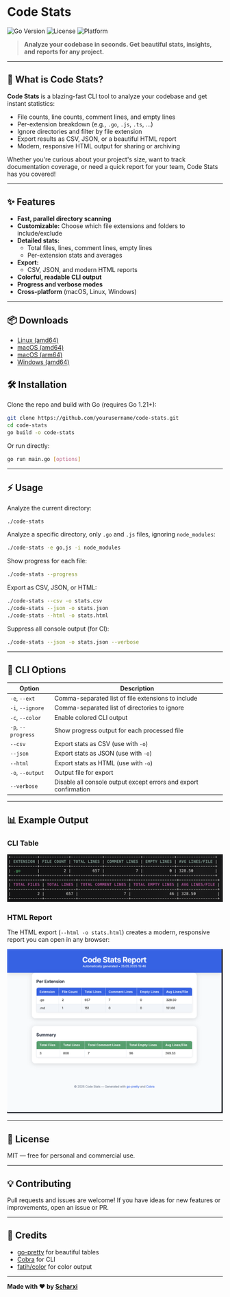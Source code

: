 # Code Stats

![Go Version](https://img.shields.io/badge/Go-1.21%2B-blue?logo=go)
![License](https://img.shields.io/badge/license-MIT-green)
![Platform](https://img.shields.io/badge/platform-macOS%20%7C%20Linux%20%7C%20Windows-lightgrey)

> **Analyze your codebase in seconds. Get beautiful stats, insights, and reports for any project.**

---

## 🚀 What is Code Stats?

**Code Stats** is a blazing-fast CLI tool to analyze your codebase and get instant statistics:

- File counts, line counts, comment lines, and empty lines
- Per-extension breakdown (e.g., `.go`, `.js`, `.ts`, ...)
- Ignore directories and filter by file extension
- Export results as CSV, JSON, or a beautiful HTML report
- Modern, responsive HTML output for sharing or archiving

Whether you're curious about your project's size, want to track documentation coverage, or need a quick report for your team, Code Stats has you covered!

---

## ✨ Features

- **Fast, parallel directory scanning**
- **Customizable:** Choose which file extensions and folders to include/exclude
- **Detailed stats:**
  - Total files, lines, comment lines, empty lines
  - Per-extension stats and averages
- **Export:**
  - CSV, JSON, and modern HTML reports
- **Colorful, readable CLI output**
- **Progress and verbose modes**
- **Cross-platform** (macOS, Linux, Windows)

---

## 📦 Downloads

- [Linux (amd64)](https://github.com/Scharxi/code-stats/releases/download/v1.0.0/code-stats-linux-amd64)
- [macOS (amd64)](https://github.com/Scharxi/code-stats/releases/download/v1.0.0/code-stats-darwin-amd64)
- [macOS (arm64)](https://github.com/Scharxi/code-stats/releases/download/v1.0.0/code-stats-darwin-arm64)
- [Windows (amd64)](https://github.com/Scharxi/code-stats/releases/download/v1.0.0/code-stats-windows-amd64.exe)

## 🛠️ Installation

Clone the repo and build with Go (requires Go 1.21+):

```sh
git clone https://github.com/yourusername/code-stats.git
cd code-stats
go build -o code-stats
```

Or run directly:

```sh
go run main.go [options]
```

---

## ⚡ Usage

Analyze the current directory:

```sh
./code-stats
```

Analyze a specific directory, only `.go` and `.js` files, ignoring `node_modules`:

```sh
./code-stats -e go,js -i node_modules
```

Show progress for each file:

```sh
./code-stats --progress
```

Export as CSV, JSON, or HTML:

```sh
./code-stats --csv -o stats.csv
./code-stats --json -o stats.json
./code-stats --html -o stats.html
```

Suppress all console output (for CI):

```sh
./code-stats --json -o stats.json --verbose
```

---

## 🧩 CLI Options

| Option                | Description                                                      |
|-----------------------|------------------------------------------------------------------|
| `-e`, `--ext`         | Comma-separated list of file extensions to include                |
| `-i`, `--ignore`      | Comma-separated list of directories to ignore                     |
| `-c`, `--color`       | Enable colored CLI output                                         |
| `-p`, `--progress`    | Show progress output for each processed file                      |
| `--csv`               | Export stats as CSV (use with `-o`)                               |
| `--json`              | Export stats as JSON (use with `-o`)                              |
| `--html`              | Export stats as HTML (use with `-o`)                              |
| `-o`, `--output`      | Output file for export                                            |
| `--verbose`           | Disable all console output except errors and export confirmation   |

---

## 📊 Example Output

### CLI Table

![ASCII Table Report Screenshot](./screenshots/report_table.png)

### HTML Report

The HTML export (`--html -o stats.html`) creates a modern, responsive report you can open in any browser:

![HTML Report Screenshot](./screenshots/report.png)

---

## 📝 License

MIT — free for personal and commercial use.

---

## 💡 Contributing

Pull requests and issues are welcome! If you have ideas for new features or improvements, open an issue or PR.

---

## 🙏 Credits

- [go-pretty](https://github.com/jedib0t/go-pretty) for beautiful tables
- [Cobra](https://github.com/spf13/cobra) for CLI
- [fatih/color](https://github.com/fatih/color) for color output

---

**Made with ❤️ by [Scharxi](https://github.com/Scharxi)** 
